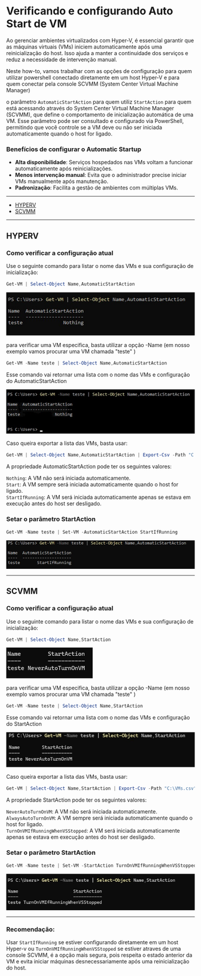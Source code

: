 # Verificando e configurando Auto Start de VM


Ao gerenciar ambientes virtualizados com Hyper-V, é essencial garantir que as máquinas virtuais (VMs) iniciem automaticamente após uma reinicialização do host. Isso ajuda a manter a continuidade dos serviços e reduz a necessidade de intervenção manual.

Neste how-to, vamos trabalhar com as opções de configuração para quem utilizar powershell conectado diretamente em um host Hyper-V e para quem conectar pela console SCVMM (System Center Virtual Machine Manager)

o parâmetro `AutomaticStartAction` para quem utiliz `StartAction` para quem está acessando através do System Center Virtual Machine Manager (SCVMM), que define o comportamento de inicialização automática de uma VM. Esse parâmetro pode ser consultado e configurado via PowerShell, permitindo que você controle se a VM deve ou não ser iniciada automaticamente quando o host for ligado.
  
  
###  Benefícios de configurar o Automatic Startup

- **Alta disponibilidade**: Serviços hospedados nas VMs voltam a funcionar automaticamente após reinicializações.
- **Menos intervenção manual**: Evita que o administrador precise iniciar VMs manualmente após manutenção.
- **Padronização**: Facilita a gestão de ambientes com múltiplas VMs.

---


- [HYPERV](#hyperv)
- [SCVMM](#scvmm)

---
## HYPERV
### Como verificar a configuração atual

Use o seguinte comando para listar o nome das VMs e sua configuração de inicialização:

```powershell
Get-VM | Select-Object Name,AutomaticStartAction
```
![AutomaticStartAction](../../Imagem/HStartAction1.jpg)

para verificar uma VM especifica, basta utilizar a opção -Name (em nosso exemplo vamos procurar uma VM chamada "teste" )

```powershell
Get-VM -Name teste | Select-Object Name,AutomaticStartAction
```
Esse comando vai retornar uma lista com o nome das VMs e configuração do AutomaticStartAction

![AutomaticStartAction](../../Imagem/HStartAction2.jpg)

Caso queira exportar a lista das VMs, basta usar:

```powershell
Get-VM | Select-Object Name,AutomaticStartAction | Export-Csv -Path "C:\VMs.csv" -NoTypeInformation -Encoding UTF8
```

A propriedade AutomaticStartAction pode ter os seguintes valores:

`Nothing`: A VM não será iniciada automaticamente.  
`Start`: A VM sempre será iniciada automaticamente quando o host for ligado.  
`StartIfRunning`: A VM será iniciada automaticamente apenas se estava em execução antes do host ser desligado.  

### Setar o parâmetro StartAction

```powershell
Get-VM -Name teste | Set-VM -AutomaticStartAction StartIfRunning
```

![AutomaticStartAction](../../Imagem/HStartAction3.jpg)


---


## SCVMM

### Como verificar a configuração atual

Use o seguinte comando para listar o nome das VMs e sua configuração de inicialização:

```powershell
Get-VM | Select-Object Name,StartAction
```
![StartAction](../../Imagem/StartAction1.jpg)

para verificar uma VM especifica, basta utilizar a opção -Name (em nosso exemplo vamos procurar uma VM chamada "teste" )

```powershell
Get-VM -Name teste | Select-Object Name,StartAction
```
Esse comando vai retornar uma lista com o nome das VMs e configuração do StartAction

![StartAction](../../Imagem/StartAction2.jpg)

Caso queira exportar a lista das VMs, basta usar:

```powershell
Get-VM | Select-Object Name,StartAction | Export-Csv -Path "C:\VMs.csv" -NoTypeInformation -Encoding UTF8
```

A propriedade StartAction pode ter os seguintes valores:

`NeverAutoTurnOnVM`: A VM não será iniciada automaticamente.  
`AlwaysAutoTurnOnVM`: A VM sempre será iniciada automaticamente quando o host for ligado.  
`TurnOnVMIfRunningWhenVSStopped`: A VM será iniciada automaticamente apenas se estava em execução antes do host ser desligado.  

### Setar o parâmetro StartAction

```powershell
Get-VM -Name teste | Set-VM -StartAction TurnOnVMIfRunningWhenVSStopped
```

![StartAction](../../Imagem/StartAction3.jpg)


---


### Recomendação: 
Usar `StartIfRunning` se estiver configurando diretamente em um host Hyper-v ou `TurnOnVMIfRunningWhenVSStopped` se estiver atraves de uma console SCVMM, é a opção mais segura, pois respeita o estado anterior da VM e evita iniciar máquinas desnecessariamente após uma reinicialização do host.

